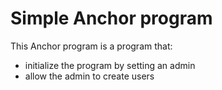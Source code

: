 # Simple Anchor program


This Anchor program is a program that:
- initialize the program by setting an admin
- allow the admin to create users